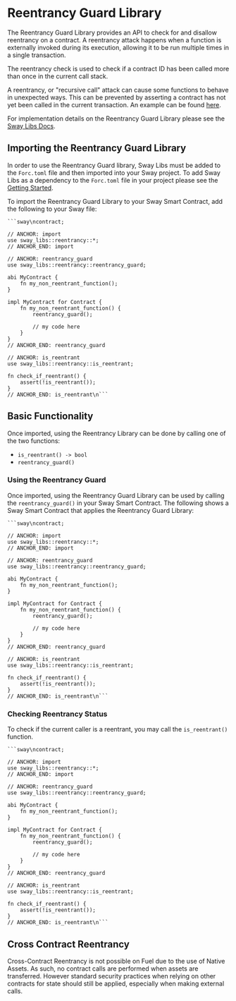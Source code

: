 # Reentrancy Guard Library

The Reentrancy Guard Library provides an API to check for and disallow reentrancy on a contract. A reentrancy attack happens when a function is externally invoked during its execution, allowing it to be run multiple times in a single transaction.

The reentrancy check is used to check if a contract ID has been called more than once in the current call stack.

A reentrancy, or "recursive call" attack can cause some functions to behave in unexpected ways. This can be prevented by asserting a contract has not yet been called in the current transaction. An example can be found [here](https://swcregistry.io/docs/SWC-107).

For implementation details on the Reentrancy Guard Library please see the [Sway Libs Docs](https://fuellabs.github.io/sway-libs/master/sway_libs/reentrancy/index.html).

## Importing the Reentrancy Guard Library

In order to use the Reentrancy Guard library, Sway Libs must be added to the `Forc.toml` file and then imported into your Sway project. To add Sway Libs as a dependency to the `Forc.toml` file in your project please see the [Getting Started](../getting_started/index.md).

To import the Reentrancy Guard Library to your Sway Smart Contract, add the following to your Sway file:

```sway
```sway\ncontract;

// ANCHOR: import
use sway_libs::reentrancy::*;
// ANCHOR_END: import

// ANCHOR: reentrancy_guard
use sway_libs::reentrancy::reentrancy_guard;

abi MyContract {
    fn my_non_reentrant_function();
}

impl MyContract for Contract {
    fn my_non_reentrant_function() {
        reentrancy_guard();

        // my code here
    }
}
// ANCHOR_END: reentrancy_guard

// ANCHOR: is_reentrant
use sway_libs::reentrancy::is_reentrant;

fn check_if_reentrant() {
    assert(!is_reentrant());
}
// ANCHOR_END: is_reentrant\n```
```

## Basic Functionality

Once imported, using the Reentrancy Library can be done by calling one of the two functions:

- `is_reentrant() -> bool`
- `reentrancy_guard()`

### Using the Reentrancy Guard

Once imported, using the Reentrancy Guard Library can be used by calling the `reentrancy_guard()` in your Sway Smart Contract. The following shows a Sway Smart Contract that applies the Reentrancy Guard Library:

```sway
```sway\ncontract;

// ANCHOR: import
use sway_libs::reentrancy::*;
// ANCHOR_END: import

// ANCHOR: reentrancy_guard
use sway_libs::reentrancy::reentrancy_guard;

abi MyContract {
    fn my_non_reentrant_function();
}

impl MyContract for Contract {
    fn my_non_reentrant_function() {
        reentrancy_guard();

        // my code here
    }
}
// ANCHOR_END: reentrancy_guard

// ANCHOR: is_reentrant
use sway_libs::reentrancy::is_reentrant;

fn check_if_reentrant() {
    assert(!is_reentrant());
}
// ANCHOR_END: is_reentrant\n```
```

### Checking Reentrancy Status

To check if the current caller is a reentrant, you may call the `is_reentrant()` function.

```sway
```sway\ncontract;

// ANCHOR: import
use sway_libs::reentrancy::*;
// ANCHOR_END: import

// ANCHOR: reentrancy_guard
use sway_libs::reentrancy::reentrancy_guard;

abi MyContract {
    fn my_non_reentrant_function();
}

impl MyContract for Contract {
    fn my_non_reentrant_function() {
        reentrancy_guard();

        // my code here
    }
}
// ANCHOR_END: reentrancy_guard

// ANCHOR: is_reentrant
use sway_libs::reentrancy::is_reentrant;

fn check_if_reentrant() {
    assert(!is_reentrant());
}
// ANCHOR_END: is_reentrant\n```
```

## Cross Contract Reentrancy

Cross-Contract Reentrancy is not possible on Fuel due to the use of Native Assets. As such, no contract calls are performed when assets are transferred. However standard security practices when relying on other contracts for state should still be applied, especially when making external calls.
